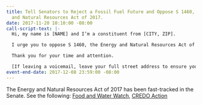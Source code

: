 ```yaml
---
title: Tell Senators to Reject a Fossil Fuel Future and Oppose S 1460, the Energy
  and Natural Resources Act of 2017.
date: 2017-11-20 10:10:00 -08:00
call-script-text: |-
  Hi, my name is [NAME] and I’m a constituent from [CITY, ZIP].

  I urge you to oppose S 1460, the Energy and Natural Resources Act of 2017.  This bill would increase dependence on fossil fuels for decades.  It would expedite build-out of fossil fuel infrastructure, speed development of LNG terminals and lead to increased fracking.  I want to ensure a future without global warming for my children, and we cannot afford to give fossil fuels any advantage.  We should be creating jobs and a better future through renewable energy, yet this bill amazingly includes no provisions for solar or wind energy. Please vote no.

  Thank you for your time and attention.

  [If leaving a voicemail, leave your full street address to ensure your call is tallied]
event-end-date: 2017-12-08 23:59:00 -08:00
---
```


The Energy and Natural Resources Act of 2017 has been fast-tracked in the Senate. See the following:  [Food and Water Watch](https://www.foodandwaterwatch.org/sites/default/files/opposition_to_s_1460.pdf), [CREDO Action](https://act.credoaction.com/sign/dirty_energy)